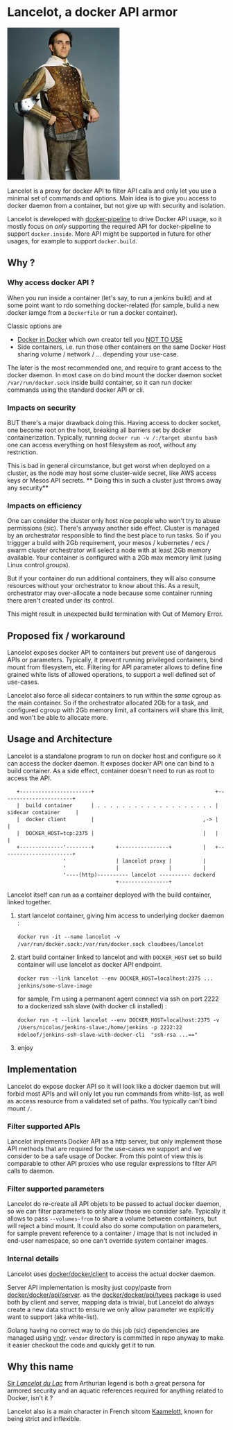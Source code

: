 # Lancelot, a docker API armor

![lancelot](lancelot.jpg)

Lancelot is a proxy for docker API to filter API calls and only let you use a minimal set of commands and options.
Main idea is to give you access to docker daemon from a container, but not give up with security and isolation.

Lancelot is developed with [docker-pipeline](https://wiki.jenkins-ci.org/display/JENKINS/CloudBees+Docker+Pipeline+Plugin) 
to drive Docker API usage, so it mostly focus on _only_ supporting the required API for docker-pipeline to support
`docker.inside`. More API might be supported in future for other usages, for example to support `docker.build`. 

## Why ?

### Why access docker API ?

When you run inside a container (let's say, to run a jenkins build) and at some point want to rdo something 
docker-related (for sample, build a new docker iamge from a `Dockerfile` or run a docker container).

Classic options are
* [Docker in Docker](https://github.com/jpetazzo/dind) which own creator tell you [NOT TO USE](https://jpetazzo.github.io/2015/09/03/do-not-use-docker-in-docker-for-ci/)
* Side containers, i.e. run those other containers on the same Docker Host sharing volume / network / ... depending your use-case.

The later is the most recommended one, and require to grant access to the docker daemon. In most case on do bind mount 
the docker daemon socket `/var/run/docker.sock` inside build container, so it can run docker commands using the standard
docker API or cli.

### Impacts on security

BUT there's a major drawback doing this. Having access to docker socket, one become root on the host, breaking all
barriers set by docker containerization. Typically, running `docker run -v /:/target ubuntu bash` one can access
everything on host filesystem as root, without any restriction.

This is bad in general circumstance, but get worst when deployed on a cluster, as the node may host some cluster-wide
secret, like AWS access keys or Mesos API secrets. ** Doing this in such a cluster just throws away any security**

### Impacts on efficiency 
 
One can consider the cluster only host nice people who won't try to abuse permissions (sic). There's anyway another side
effect. Cluster is managed by an orchestrator responsible to find the best place to run tasks. So if you triggger a 
build with 2Gb requirement, your mesos / kubernetes / ecs / swarm cluster orchestrator will select a node with at least
2Gb memory available. Your container is configured with a 2Gb max memory limit (using Linux control groups). 
 
But if your container do run additional containers, they will also consume resources without your orchestrator to know 
about this. As a result, orchestrator may over-allocate a node because some container running there aren't created 
under its control.

This might result in unexpected build termination with Out of Memory Error.


## Proposed fix / workaround

Lancelot exposes docker API to containers but prevent use of dangerous APIs or parameters. Typically, it prevent running
privileged containers, bind mount from filesystem, etc. Filtering for API parameter allows to define fine grained white 
lists of allowed operations, to support a well defined set of use-cases.

Lancelot also force all sidecar containers to run within the _same_ cgroup as the main container. So if the orchestrator 
allocated 2Gb for a task, and configured cgroup with 2Gb memory limit, all containers will share this limit, and won't
be able to allocate more. 


## Usage and Architecture

Lancelot is a standalone program to run on docker host and configure so it can access the docker daemon. It exposes
docker API one can bind to a build container. As a side effect, container doesn't need to run as root to access the API.
 
```
   +-----------------------+                                       +-----------------------+
   |  build container      | . . . . . . . . . . . . . . . . . . . | sidecar container     |
   |  docker client        |                                   ,-> |                       |
   |  DOCKER_HOST=tcp:2375 |                                   |   |                       |
   +--------------'--------+       +----------------+          |   +-----------------------+
                  '                | lancelot proxy |          |
                  '                |                |          |
                  '----(http)---------- lancelot ---------- dockerd  
                                   +----------------+
``` 
 
Lancelot itself can run as a container deployed with the build container, linked together.

1. start lancelot container, giving him access to underlying docker daemon :
 
   `docker run -it --name lancelot -v /var/run/docker.sock:/var/run/docker.sock cloudbees/lancelot`
 
1. start build container linked to lancelot and with `DOCKER_HOST` set so build container will use lancelot as docker API endpoint.

   `docker run --link lancelot --env DOCKER_HOST=localhost:2375 ... jenkins/some-slave-image` 
   
   for sample, I'm using a permanent agent connect via ssh on port 2222 to a dockerized ssh slave (with docker cli installed) :
   
   `docker run -t --link lancelot --env DOCKER_HOST=localhost:2375 -v /Users/nicolas/jenkins-slave:/home/jenkins -p 2222:22 ndeloof/jenkins-ssh-slave-with-docker-cli  "ssh-rsa ...=="`
 
1. enjoy 
 

## Implementation

Lancelot do expose docker API so it will look like a docker daemon but will forbid most APIs and will only let you run 
commands from white-list, as well as access resource from a validated set of paths. You typically can't bind mount `/`.

### Filter supported APIs

Lancelot implements Docker API as a http server, but only implement those API methods that are required for the use-cases
we support and we consider to be a safe usage of Docker. From this point of view this is comparable to other API proxies
who use regular expressions to filter API calls to daemon.

### Filter supported parameters

Lancelot do re-create all API objets to be passed to actual docker daemon, so we can filter parameters to only allow those
we consider safe. Typically it allows to pass `--volumes-from` to share a volume between containers, but will reject a bind mount.
It could also do some computation on parameters, for sample prevent reference to a container / image that is not included in
end-user namespace, so one can't override system container images.

### Internal details

Lancelot uses [docker/docker/client](https://github.com/docker/docker/tree/master/client) to access the actual docker
daemon.  

Server API implementation is moslty just copy/paste from [docker/docker/api/server](https://github.com/docker/docker/tree/master/api/server).
as the [docker/docker/api/types](https://github.com/docker/docker/tree/master/api/types) package is used both by client
and server, mapping data is trivial, but Lancelot do always create a new data struct to ensure we only allow parameter
we explicitly want to support (aka white-list).

Golang having no correct way to do this job (sic) dependencies are managed using [vndr](https://github.com/LK4D4/vndr). 
`vendor` directory is committed in repo anyway to make it easier checkout the code and quickly get it to run.

## Why this name
[Sir _Lancelot du Lac_](https://en.wikipedia.org/wiki/Lancelot) from Arthurian legend is both a great persona for 
armored security and an aquatic references required for anything related to Docker, isn't it ?

Lancelot also is a main character in French sitcom [Kaamelott](https://fr.wikipedia.org/wiki/Kaamelott), known for
being strict and inflexible.
 
 